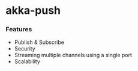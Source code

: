 # akka-push
### Features
- Publish & Subscribe
- Security
- Streaming multiple channels using a single port
- Scalability
